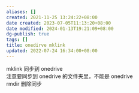 ```yaml
---
aliases: []
created: 2021-11-25 13:24:22+08:00
date created: 2023-07-05T11:13:20+08:00
date modified: 2024-01-13T19:21:09+08:00
dg-publish: true
tags: []
title: onedirve mklink
updated: 2022-07-24 16:34:00+08:00
---
```


mklink 同步到 onedrive  
注意要同步到 onedrive 的文件夹里，不能是 onedrive  
rmdir 删除同步